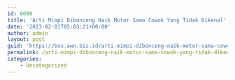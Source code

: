 ```yaml
---
id: 6688
title: 'Arti Mimpi Dibonceng Naik Motor Sama Cowok Yang Tidak Dikenal'
date: '2023-02-01T05:03:21+00:00'
author: admin
layout: post
guid: 'https://bos.awn.biz.id/arti-mimpi-dibonceng-naik-motor-sama-cowok-yang-tidak-dikenal/'
permalink: /arti-mimpi-dibonceng-naik-motor-sama-cowok-yang-tidak-dikenal/
categories:
    - Uncategorized
---
```


